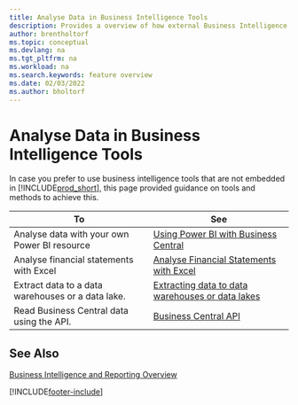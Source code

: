 ```yaml
---
title: Analyse Data in Business Intelligence Tools
description: Provides a overview of how external Business Intelligence tools can interact with Business Central data.
author: brentholtorf
ms.topic: conceptual
ms.devlang: na
ms.tgt_pltfrm: na
ms.workload: na
ms.search.keywords: feature overview
ms.date: 02/03/2022
ms.author: bholtorf
---
```

# <a name="analyze-data-in-business-intelligence-tools"></a>Analyse Data in Business Intelligence Tools

In case you prefer to use business intelligence tools that are not embedded in [!INCLUDE[prod_short](includes/prod_short.md)], this page provided guidance on tools and methods to achieve this.

| To | See |
| --- | --- |
|Analyse data with your own Power BI resource| [Using Power BI with Business Central](admin-powerbi.md) |
|Analyse financial statements with Excel| [Analyse Financial Statements with Excel](finance-analyze-excel.md) |
|Extract data to a data warehouses or a data lake. |[Extracting data to data warehouses or data lakes](/dynamics365/business-central/dev-itpro/performance/performance-developer#efficient-extracts-to-data-lakes-or-data-warehouses)|
|Read Business Central data using the API.| [Business Central API](/dynamics365/business-central/dev-itpro/api-reference/v2.0/)|

## <a name="see-also"></a>See Also

[Business Intelligence and Reporting Overview](reports-use-reports.md)


[!INCLUDE[footer-include](includes/footer-banner.md)]
